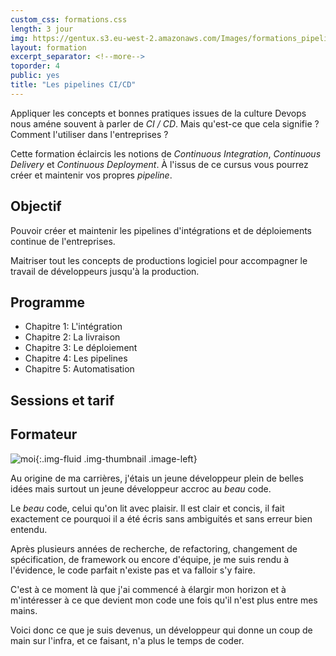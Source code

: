 ```yaml
---
custom_css: formations.css
length: 3 jour
img: https://gentux.s3.eu-west-2.amazonaws.com/Images/formations_pipelines-small.jpg
layout: formation
excerpt_separator: <!--more-->
toporder: 4
public: yes
title: "Les pipelines CI/CD"
---
```


Appliquer les concepts et bonnes pratiques issues de la culture Devops nous
améne souvent à parler de *CI / CD*. Mais qu'est-ce que cela signifie ? Comment
l'utiliser dans l'entreprises ?

Cette formation éclaircis les notions de *Continuous Integration*, *Continuous
Delivery* et *Continuous Deployment*. À l'issus de ce cursus vous pourrez créer
et maintenir vos propres *pipeline*.

<!--more-->

## Objectif

Pouvoir créer et maintenir les pipelines d'intégrations et de déploiements
continue de l'entreprises.

Maitriser tout les concepts de productions logiciel pour accompagner le travail
de développeurs jusqu'à la production.

## Programme

* Chapitre 1: L'intégration
* Chapitre 2: La livraison
* Chapitre 3: Le déploiement
* Chapitre 4: Les pipelines
* Chapitre 5: Automatisation

## Sessions et tarif

## Formateur

![moi](https://gentux.s3.eu-west-2.amazonaws.com/Images/gentux-sd.png){:.img-fluid .img-thumbnail .image-left}

Au origine de ma carrières, j'étais un jeune développeur plein de belles idées
mais surtout un jeune développeur accroc au *beau* code.

Le *beau* code, celui qu'on lit avec plaisir. Il est clair et concis, il fait
exactement ce pourquoi il a été écris sans ambiguités et sans erreur bien
entendu.

Après plusieurs années de recherche, de refactoring, changement de
spécification, de framework ou encore d'équipe, je me suis rendu à l'évidence,
le code parfait n'existe pas et va falloir s'y faire.

C'est à ce moment là que j'ai commencé à élargir mon horizon et à m'intéresser à
ce que devient mon code une fois qu'il n'est plus entre mes mains.

Voici donc ce que je suis devenus, un développeur qui donne un coup de main sur
l'infra, et ce faisant, n'a plus le temps de coder.
